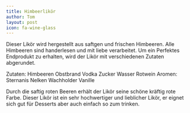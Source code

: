 ```yaml
---
title: Himbeerlikör
author: Tom
layout: post
icon: fa-wine-glass
---
```

Dieser Likör wird hergestellt aus saftgen und frischen Himbeeren.
Alle Himbeeren sind handerlesen und mit liebe verarbeitet.
Um ein Perfektes Endprodukt zu erhalten,
wird der Likör mit verschiedenen Zutaten abgerundet.

Zutaten:
Himbeeren
Obstbrand
Vodka
Zucker
Wasser
Rotwein
Aromen: 
Sternanis
Nelken
Wachholder
Vanille

Durch die saftig roten Beeren erhält der Likör seine schöne kräftig rote Farbe.
Dieser Likör ist ein sehr hochwertiger und lieblicher Likör, 
er eignet sich gut für Desserts aber auch einfach so zum trinken.